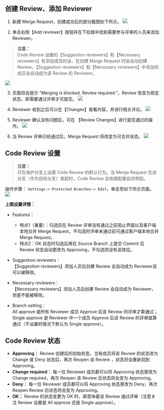 ## 创建 Review、添加 Reviewer

1. 新建 Merge Request，创建成功后的部分截图如下所示。
![](https://mc.qcloudimg.com/static/img/b826e7a2545369e4b4925564f931617e/2017-09-18_105418.png)

2. 单击右侧【Add reviewer】按钮并在下拉框中找到需要参与评审的人员来添加 Reviewer。
>**注意：**  
> Code Review 设置的【Suggestion reviewers】和【Necessary reviewers】有添加成员的话，在创建 Merge Request 时会自动创建 Review，【Suggestion reviewers】和【Necessary reviewers】中添加的成员会自动成为该 Review 的 Reviewer。
  
![](https://mc.qcloudimg.com/static/img/9816d1f662a1e2f360208103aa9c4bae/2017-09-15_093630.png)

3. 页面将会提示 “Merging is blocked. Review required.”，Review 改变为锁定状态，即需要通过评审才可提交。
![](https://mc.qcloudimg.com/static/img/c4ec0da3d825aec2a856a76adcaab63c/2017-09-15_094738.png)

4. Reviewer 收到之后可以在【Changes】查看内容，并进行相关评论。
![](https://mc.qcloudimg.com/static/img/cc0bb1c28dfa11760caef2a4e6822343/2017-09-18_103955.png)

5. Reviewer 确认没有问题后，可在 【Review Changes】进行是否通过的操作。
![](https://mc.qcloudimg.com/static/img/4d249876e6e8ea4d5cd51a11710d2302/2017-09-15_095345.png)

6. 当 Review 评审已经通过后，Merge Request 将改变为可合并状态。
![](https://mc.qcloudimg.com/static/img/7385118075d2e0e541f4d84ab5b9b0f9/2017-09-15_100629.png)

  
## Code Review 设置
> **注意：**  
> 可在保护分支上设置 Code Review 的默认行为。当 Merge Request 在该分支（作为目标分支）发起时，Code Review 会依据配置自动带起。

操作步骤： `Settings-> Protected Branches-> Edit`，单击至如下所示页面。
![](https://mc.qcloudimg.com/static/img/63a5157559f759e936764b56f0d99804/2017-09-18_120854.png)

**上图设置详情：**

- Features：
    - 特点1（重要）：勾选后在 Review 评审没有通过之前阻止界面以及客户端本地合并 Merge Request，不勾选时评审未通过前可通过客户端本地合并 Merge Request。
    - 特点2：OK 状态时勾选后再在 Source Branch 上提交 Commit 后 Review 状态自动更改为 Approving，不勾选则没有该效应。

- Suggestion reviewers：  
【Suggestion reviewers】添加人员后创建 Review 会自动成为 Reviewer且可以被移除。

- Necessary reviewers：  
【Necessary reviewers】添加人员后创建 Review 会自动成为 Reviewer，但是不能被移除。

- Branch setting：  
All approve 是所有 Reviewer 成员 Approve 后该 Review 的评审才算通过；  
Single approve 是 Reviewer 中一个成员 Approve 后该 Review 的评审就算通过（不设置的情况下默认为 Single approve）。

## Code Review 状态
- **Approving：** Review 创建后的初始状态，当有成员将该 Review 的状态改为 Change 或 Deny 状态后，再次 Reopen 该 Review ，状态将会重新回到 Approving。
- **Change required：** 每一位 Reviewer 成员都可以将 Approving 状态更改为 Change required，再次 Reopen 该 Review 后状态将会变为 Approving。
- **Deny：** 每一位 Reviewer 成员都可以将 Approving 状态更改为 Deny，再次 Reopen Review 后状态将会变为 Approving。
- **OK：** Review 的状态变更为 OK 时，即意味着该 Review 通过评审（注意关注 Review 设置是 All approve 还是 Single approve）。

  

